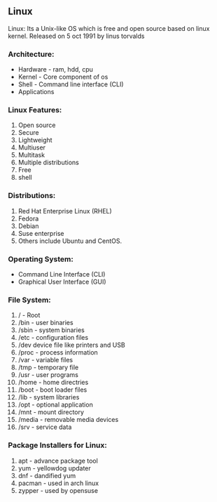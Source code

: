 ## Linux

Linux: Its a Unix-like OS which is free and open source based on linux kernel. 
Released on 5 oct 1991 by linus torvalds 

### Architecture:
* Hardware - ram, hdd, cpu
* Kernel - Core component of os
* Shell - Command line interface (CLI)
* Applications

### Linux Features:
1. Open source
2. Secure
3. Lightweight
4. Multiuser
5. Multitask
6. Multiple distributions
7. Free
8. shell

### Distributions:
1. Red Hat Enterprise Linux (RHEL)
2. Fedora
3. Debian
4. Suse enterprise
5. Others include Ubuntu and CentOS.

### Operating System:
* Command Line Interface (CLI) 
* Graphical User Interface (GUI)

### File System:

1. / - Root
2. /bin - user binaries
3. /sbin - system binaries
4. /etc - configuration files
5. /dev device file like printers and USB
6. /proc - process information
7. /var - variable files
8. /tmp - temporary file
9. /usr - user programs
10. /home - home directries
11. /boot - boot loader files
12. /lib - system libraries
13. /opt - optional application
14. /mnt - mount directory
15. /media - removable media devices
16. /srv - service data

### Package Installers for Linux:
1. apt - advance package tool
2. yum - yellowdog updater
3. dnf - dandified yum
4. pacman - used in arch linux
5. zypper - used by opensuse
